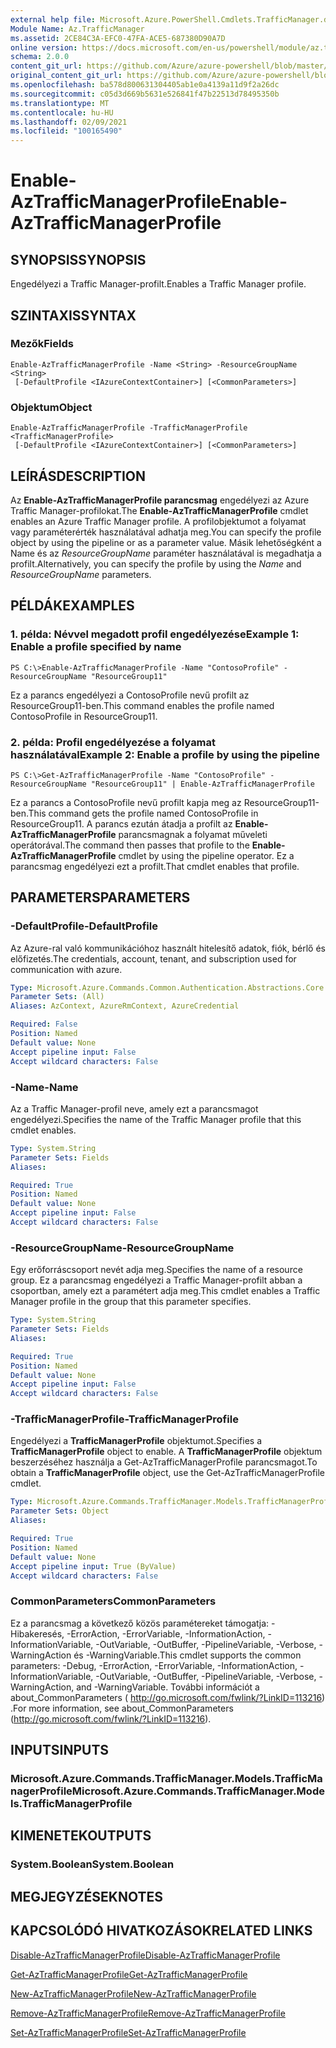 ```yaml
---
external help file: Microsoft.Azure.PowerShell.Cmdlets.TrafficManager.dll-Help.xml
Module Name: Az.TrafficManager
ms.assetid: 2CE84C3A-EFC0-47FA-ACE5-687380D90A7D
online version: https://docs.microsoft.com/en-us/powershell/module/az.trafficmanager/enable-aztrafficmanagerprofile
schema: 2.0.0
content_git_url: https://github.com/Azure/azure-powershell/blob/master/src/TrafficManager/TrafficManager/help/Enable-AzTrafficManagerProfile.md
original_content_git_url: https://github.com/Azure/azure-powershell/blob/master/src/TrafficManager/TrafficManager/help/Enable-AzTrafficManagerProfile.md
ms.openlocfilehash: ba578d800631304405ab1e0a4139a11d9f2a26dc
ms.sourcegitcommit: c05d3d669b5631e526841f47b22513d78495350b
ms.translationtype: MT
ms.contentlocale: hu-HU
ms.lasthandoff: 02/09/2021
ms.locfileid: "100165490"
---
```

# <span data-ttu-id="4de98-101">Enable-AzTrafficManagerProfile</span><span class="sxs-lookup"><span data-stu-id="4de98-101">Enable-AzTrafficManagerProfile</span></span>

## <span data-ttu-id="4de98-102">SYNOPSIS</span><span class="sxs-lookup"><span data-stu-id="4de98-102">SYNOPSIS</span></span>
<span data-ttu-id="4de98-103">Engedélyezi a Traffic Manager-profilt.</span><span class="sxs-lookup"><span data-stu-id="4de98-103">Enables a Traffic Manager profile.</span></span>

## <span data-ttu-id="4de98-104">SZINTAXIS</span><span class="sxs-lookup"><span data-stu-id="4de98-104">SYNTAX</span></span>

### <span data-ttu-id="4de98-105">Mezők</span><span class="sxs-lookup"><span data-stu-id="4de98-105">Fields</span></span>
```
Enable-AzTrafficManagerProfile -Name <String> -ResourceGroupName <String>
 [-DefaultProfile <IAzureContextContainer>] [<CommonParameters>]
```

### <span data-ttu-id="4de98-106">Objektum</span><span class="sxs-lookup"><span data-stu-id="4de98-106">Object</span></span>
```
Enable-AzTrafficManagerProfile -TrafficManagerProfile <TrafficManagerProfile>
 [-DefaultProfile <IAzureContextContainer>] [<CommonParameters>]
```

## <span data-ttu-id="4de98-107">LEÍRÁS</span><span class="sxs-lookup"><span data-stu-id="4de98-107">DESCRIPTION</span></span>
<span data-ttu-id="4de98-108">Az **Enable-AzTrafficManagerProfile parancsmag** engedélyezi az Azure Traffic Manager-profilokat.</span><span class="sxs-lookup"><span data-stu-id="4de98-108">The **Enable-AzTrafficManagerProfile** cmdlet enables an Azure Traffic Manager profile.</span></span>
<span data-ttu-id="4de98-109">A profilobjektumot a folyamat vagy paraméterérték használatával adhatja meg.</span><span class="sxs-lookup"><span data-stu-id="4de98-109">You can specify the profile object by using the pipeline or as a parameter value.</span></span>
<span data-ttu-id="4de98-110">Másik lehetőségként a Name és  az *ResourceGroupName* paraméter használatával is megadhatja a profilt.</span><span class="sxs-lookup"><span data-stu-id="4de98-110">Alternatively, you can specify the profile by using the *Name* and *ResourceGroupName* parameters.</span></span>

## <span data-ttu-id="4de98-111">PÉLDÁK</span><span class="sxs-lookup"><span data-stu-id="4de98-111">EXAMPLES</span></span>

### <span data-ttu-id="4de98-112">1. példa: Névvel megadott profil engedélyezése</span><span class="sxs-lookup"><span data-stu-id="4de98-112">Example 1: Enable a profile specified by name</span></span>
```
PS C:\>Enable-AzTrafficManagerProfile -Name "ContosoProfile" -ResourceGroupName "ResourceGroup11"
```

<span data-ttu-id="4de98-113">Ez a parancs engedélyezi a ContosoProfile nevű profilt az ResourceGroup11-ben.</span><span class="sxs-lookup"><span data-stu-id="4de98-113">This command enables the profile named ContosoProfile in ResourceGroup11.</span></span>

### <span data-ttu-id="4de98-114">2. példa: Profil engedélyezése a folyamat használatával</span><span class="sxs-lookup"><span data-stu-id="4de98-114">Example 2: Enable a profile by using the pipeline</span></span>
```
PS C:\>Get-AzTrafficManagerProfile -Name "ContosoProfile" -ResourceGroupName "ResourceGroup11" | Enable-AzTrafficManagerProfile
```

<span data-ttu-id="4de98-115">Ez a parancs a ContosoProfile nevű profilt kapja meg az ResourceGroup11-ben.</span><span class="sxs-lookup"><span data-stu-id="4de98-115">This command gets the profile named ContosoProfile in ResourceGroup11.</span></span>
<span data-ttu-id="4de98-116">A parancs ezután átadja a profilt az **Enable-AzTrafficManagerProfile** parancsmagnak a folyamat műveleti operátorával.</span><span class="sxs-lookup"><span data-stu-id="4de98-116">The command then passes that profile to the **Enable-AzTrafficManagerProfile** cmdlet by using the pipeline operator.</span></span>
<span data-ttu-id="4de98-117">Ez a parancsmag engedélyezi ezt a profilt.</span><span class="sxs-lookup"><span data-stu-id="4de98-117">That cmdlet enables that profile.</span></span>

## <span data-ttu-id="4de98-118">PARAMETERS</span><span class="sxs-lookup"><span data-stu-id="4de98-118">PARAMETERS</span></span>

### <span data-ttu-id="4de98-119">-DefaultProfile</span><span class="sxs-lookup"><span data-stu-id="4de98-119">-DefaultProfile</span></span>
<span data-ttu-id="4de98-120">Az Azure-ral való kommunikációhoz használt hitelesítő adatok, fiók, bérlő és előfizetés.</span><span class="sxs-lookup"><span data-stu-id="4de98-120">The credentials, account, tenant, and subscription used for communication with azure.</span></span>

```yaml
Type: Microsoft.Azure.Commands.Common.Authentication.Abstractions.Core.IAzureContextContainer
Parameter Sets: (All)
Aliases: AzContext, AzureRmContext, AzureCredential

Required: False
Position: Named
Default value: None
Accept pipeline input: False
Accept wildcard characters: False
```

### <span data-ttu-id="4de98-121">-Name</span><span class="sxs-lookup"><span data-stu-id="4de98-121">-Name</span></span>
<span data-ttu-id="4de98-122">Az a Traffic Manager-profil neve, amely ezt a parancsmagot engedélyezi.</span><span class="sxs-lookup"><span data-stu-id="4de98-122">Specifies the name of the Traffic Manager profile that this cmdlet enables.</span></span>

```yaml
Type: System.String
Parameter Sets: Fields
Aliases:

Required: True
Position: Named
Default value: None
Accept pipeline input: False
Accept wildcard characters: False
```

### <span data-ttu-id="4de98-123">-ResourceGroupName</span><span class="sxs-lookup"><span data-stu-id="4de98-123">-ResourceGroupName</span></span>
<span data-ttu-id="4de98-124">Egy erőforráscsoport nevét adja meg.</span><span class="sxs-lookup"><span data-stu-id="4de98-124">Specifies the name of a resource group.</span></span>
<span data-ttu-id="4de98-125">Ez a parancsmag engedélyezi a Traffic Manager-profilt abban a csoportban, amely ezt a paramétert adja meg.</span><span class="sxs-lookup"><span data-stu-id="4de98-125">This cmdlet enables a Traffic Manager profile in the group that this parameter specifies.</span></span>

```yaml
Type: System.String
Parameter Sets: Fields
Aliases:

Required: True
Position: Named
Default value: None
Accept pipeline input: False
Accept wildcard characters: False
```

### <span data-ttu-id="4de98-126">-TrafficManagerProfile</span><span class="sxs-lookup"><span data-stu-id="4de98-126">-TrafficManagerProfile</span></span>
<span data-ttu-id="4de98-127">Engedélyezi a **TrafficManagerProfile** objektumot.</span><span class="sxs-lookup"><span data-stu-id="4de98-127">Specifies a **TrafficManagerProfile** object to enable.</span></span>
<span data-ttu-id="4de98-128">A **TrafficManagerProfile** objektum beszerzéséhez használja a Get-AzTrafficManagerProfile parancsmagot.</span><span class="sxs-lookup"><span data-stu-id="4de98-128">To obtain a **TrafficManagerProfile** object, use the Get-AzTrafficManagerProfile cmdlet.</span></span>

```yaml
Type: Microsoft.Azure.Commands.TrafficManager.Models.TrafficManagerProfile
Parameter Sets: Object
Aliases:

Required: True
Position: Named
Default value: None
Accept pipeline input: True (ByValue)
Accept wildcard characters: False
```

### <span data-ttu-id="4de98-129">CommonParameters</span><span class="sxs-lookup"><span data-stu-id="4de98-129">CommonParameters</span></span>
<span data-ttu-id="4de98-130">Ez a parancsmag a következő közös paramétereket támogatja: -Hibakeresés, -ErrorAction, -ErrorVariable, -InformationAction, -InformationVariable, -OutVariable, -OutBuffer, -PipelineVariable, -Verbose, -WarningAction és -WarningVariable.</span><span class="sxs-lookup"><span data-stu-id="4de98-130">This cmdlet supports the common parameters: -Debug, -ErrorAction, -ErrorVariable, -InformationAction, -InformationVariable, -OutVariable, -OutBuffer, -PipelineVariable, -Verbose, -WarningAction, and -WarningVariable.</span></span> <span data-ttu-id="4de98-131">További információt a about_CommonParameters ( http://go.microsoft.com/fwlink/?LinkID=113216) .</span><span class="sxs-lookup"><span data-stu-id="4de98-131">For more information, see about_CommonParameters (http://go.microsoft.com/fwlink/?LinkID=113216).</span></span>

## <span data-ttu-id="4de98-132">INPUTS</span><span class="sxs-lookup"><span data-stu-id="4de98-132">INPUTS</span></span>

### <span data-ttu-id="4de98-133">Microsoft.Azure.Commands.TrafficManager.Models.TrafficManagerProfile</span><span class="sxs-lookup"><span data-stu-id="4de98-133">Microsoft.Azure.Commands.TrafficManager.Models.TrafficManagerProfile</span></span>

## <span data-ttu-id="4de98-134">KIMENETEK</span><span class="sxs-lookup"><span data-stu-id="4de98-134">OUTPUTS</span></span>

### <span data-ttu-id="4de98-135">System.Boolean</span><span class="sxs-lookup"><span data-stu-id="4de98-135">System.Boolean</span></span>

## <span data-ttu-id="4de98-136">MEGJEGYZÉSEK</span><span class="sxs-lookup"><span data-stu-id="4de98-136">NOTES</span></span>

## <span data-ttu-id="4de98-137">KAPCSOLÓDÓ HIVATKOZÁSOK</span><span class="sxs-lookup"><span data-stu-id="4de98-137">RELATED LINKS</span></span>

[<span data-ttu-id="4de98-138">Disable-AzTrafficManagerProfile</span><span class="sxs-lookup"><span data-stu-id="4de98-138">Disable-AzTrafficManagerProfile</span></span>](./Disable-AzTrafficManagerProfile.md)

[<span data-ttu-id="4de98-139">Get-AzTrafficManagerProfile</span><span class="sxs-lookup"><span data-stu-id="4de98-139">Get-AzTrafficManagerProfile</span></span>](./Get-AzTrafficManagerProfile.md)

[<span data-ttu-id="4de98-140">New-AzTrafficManagerProfile</span><span class="sxs-lookup"><span data-stu-id="4de98-140">New-AzTrafficManagerProfile</span></span>](./New-AzTrafficManagerProfile.md)

[<span data-ttu-id="4de98-141">Remove-AzTrafficManagerProfile</span><span class="sxs-lookup"><span data-stu-id="4de98-141">Remove-AzTrafficManagerProfile</span></span>](./Remove-AzTrafficManagerProfile.md)

[<span data-ttu-id="4de98-142">Set-AzTrafficManagerProfile</span><span class="sxs-lookup"><span data-stu-id="4de98-142">Set-AzTrafficManagerProfile</span></span>](./Set-AzTrafficManagerProfile.md)


